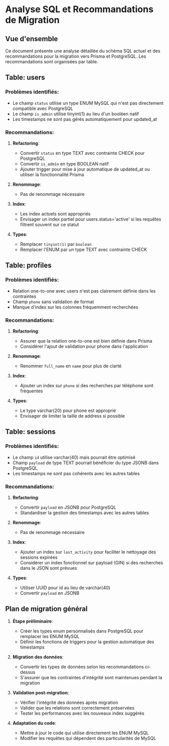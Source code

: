 # Analyse SQL et Recommandations de Migration

## Vue d'ensemble
Ce document présente une analyse détaillée du schéma SQL actuel et des recommandations pour la migration vers Prisma et PostgreSQL. Les recommandations sont organisées par table.

## Table: users

### Problèmes identifiés:
- Le champ `status` utilise un type ENUM MySQL qui n'est pas directement compatible avec PostgreSQL
- Le champ `is_admin` utilise tinyint(1) au lieu d'un booléen natif
- Les timestamps ne sont pas gérés automatiquement pour updated_at

### Recommandations:
1. **Refactoring**:
   - Convertir `status` en type TEXT avec contrainte CHECK pour PostgreSQL
   - Convertir `is_admin` en type BOOLEAN natif
   - Ajouter trigger pour mise à jour automatique de updated_at ou utiliser la fonctionnalité Prisma

2. **Renommage**:
   - Pas de renommage nécessaire

3. **Index**:
   - Les index actuels sont appropriés
   - Envisager un index partiel pour users.status='active' si les requêtes filtrent souvent sur ce statut

4. **Types**:
   - Remplacer `tinyint(1)` par `boolean`
   - Remplacer l'ENUM par un type TEXT avec contrainte CHECK

## Table: profiles

### Problèmes identifiés:
- Relation one-to-one avec users n'est pas clairement définie dans les contraintes
- Champ `phone` sans validation de format
- Manque d'index sur les colonnes fréquemment recherchées

### Recommandations:
1. **Refactoring**:
   - Assurer que la relation one-to-one est bien définie dans Prisma
   - Considérer l'ajout de validation pour phone dans l'application

2. **Renommage**:
   - Renommer `full_name` en `name` pour plus de clarté

3. **Index**:
   - Ajouter un index sur `phone` si des recherches par téléphone sont fréquentes

4. **Types**:
   - Le type varchar(20) pour phone est approprié
   - Envisager de limiter la taille de address si possible

## Table: sessions

### Problèmes identifiés:
- Le champ `id` utilise varchar(40) mais pourrait être optimisé
- Champ `payload` de type TEXT pourrait bénéficier du type JSONB dans PostgreSQL
- Les timestamps ne sont pas cohérents avec les autres tables

### Recommandations:
1. **Refactoring**:
   - Convertir `payload` en JSONB pour PostgreSQL
   - Standardiser la gestion des timestamps avec les autres tables

2. **Renommage**:
   - Pas de renommage nécessaire

3. **Index**:
   - Ajouter un index sur `last_activity` pour faciliter le nettoyage des sessions expirées
   - Considérer un index fonctionnel sur payload (GIN) si des recherches dans le JSON sont prévues

4. **Types**:
   - Utiliser UUID pour id au lieu de varchar(40)
   - Convertir `payload` en JSONB

## Plan de migration général

1. **Étape préliminaire**:
   - Créer les types enum personnalisés dans PostgreSQL pour remplacer les ENUM MySQL
   - Définir les fonctions de triggers pour la gestion automatique des timestamps

2. **Migration des données**:
   - Convertir les types de données selon les recommandations ci-dessus
   - S'assurer que les contraintes d'intégrité sont maintenues pendant la migration

3. **Validation post-migration**:
   - Vérifier l'intégrité des données après migration
   - Valider que les relations sont correctement préservées
   - Tester les performances avec les nouveaux index suggérés

4. **Adaptation du code**:
   - Mettre à jour le code qui utilise directement les ENUM MySQL
   - Modifier les requêtes qui dépendent des particularités de MySQL